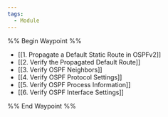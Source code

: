 ```yaml
---
tags:
  - Module
---
```

%% Begin Waypoint %%
- [[1. Propagate a Default Static Route in OSPFv2]]
- [[2. Verify the Propagated Default Route]]
- [[3. Verify OSPF Neighbors]]
- [[4. Verify OSPF Protocol Settings]]
- [[5. Verify OSPF Process Information]]
- [[6. Verify OSPF Interface Settings]]

%% End Waypoint %%

